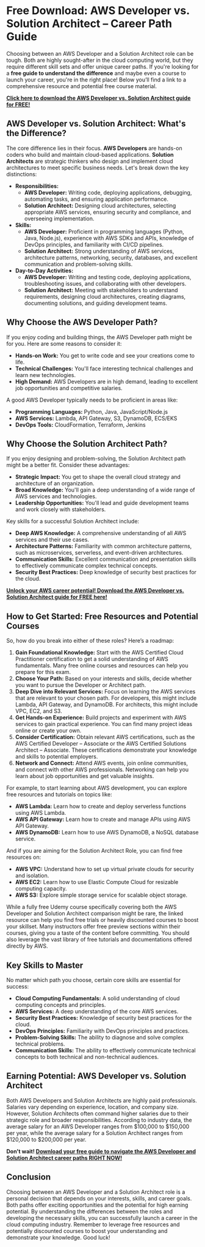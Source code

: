 # Free Download: AWS Developer vs. Solution Architect – Career Path Guide

Choosing between an AWS Developer and a Solution Architect role can be tough. Both are highly sought-after in the cloud computing world, but they require different skill sets and offer unique career paths. If you're looking for a **free guide to understand the difference** and maybe even a course to launch your career, you're in the right place! Below you’ll find a link to a comprehensive resource and potential free course material.

[**Click here to download the AWS Developer vs. Solution Architect guide for FREE!**](https://udemywork.com/aws-developer-vs-solution-architect)

## AWS Developer vs. Solution Architect: What's the Difference?

The core difference lies in their focus. **AWS Developers** are hands-on coders who build and maintain cloud-based applications. **Solution Architects** are strategic thinkers who design and implement cloud architectures to meet specific business needs. Let's break down the key distinctions:

*   **Responsibilities:**
    *   **AWS Developer:** Writing code, deploying applications, debugging, automating tasks, and ensuring application performance.
    *   **Solution Architect:** Designing cloud architectures, selecting appropriate AWS services, ensuring security and compliance, and overseeing implementation.
*   **Skills:**
    *   **AWS Developer:** Proficient in programming languages (Python, Java, Node.js), experience with AWS SDKs and APIs, knowledge of DevOps principles, and familiarity with CI/CD pipelines.
    *   **Solution Architect:** Strong understanding of AWS services, architecture patterns, networking, security, databases, and excellent communication and problem-solving skills.
*   **Day-to-Day Activities:**
    *   **AWS Developer:** Writing and testing code, deploying applications, troubleshooting issues, and collaborating with other developers.
    *   **Solution Architect:** Meeting with stakeholders to understand requirements, designing cloud architectures, creating diagrams, documenting solutions, and guiding development teams.

## Why Choose the AWS Developer Path?

If you enjoy coding and building things, the AWS Developer path might be for you. Here are some reasons to consider it:

*   **Hands-on Work:** You get to write code and see your creations come to life.
*   **Technical Challenges:** You'll face interesting technical challenges and learn new technologies.
*   **High Demand:** AWS Developers are in high demand, leading to excellent job opportunities and competitive salaries.

A good AWS Developer typically needs to be proficient in areas like:

*   **Programming Languages:** Python, Java, JavaScript/Node.js
*   **AWS Services:** Lambda, API Gateway, S3, DynamoDB, ECS/EKS
*   **DevOps Tools:** CloudFormation, Terraform, Jenkins

## Why Choose the Solution Architect Path?

If you enjoy designing and problem-solving, the Solution Architect path might be a better fit. Consider these advantages:

*   **Strategic Impact:** You get to shape the overall cloud strategy and architecture of an organization.
*   **Broad Knowledge:** You'll gain a deep understanding of a wide range of AWS services and technologies.
*   **Leadership Opportunities:** You'll lead and guide development teams and work closely with stakeholders.

Key skills for a successful Solution Architect include:

*   **Deep AWS Knowledge:** A comprehensive understanding of all AWS services and their use cases.
*   **Architecture Patterns:** Familiarity with common architecture patterns, such as microservices, serverless, and event-driven architectures.
*   **Communication Skills:** Excellent communication and presentation skills to effectively communicate complex technical concepts.
*   **Security Best Practices:** Deep knowledge of security best practices for the cloud.

[**Unlock your AWS career potential! Download the AWS Developer vs. Solution Architect guide for FREE here!**](https://udemywork.com/aws-developer-vs-solution-architect)

## How to Get Started: Free Resources and Potential Courses

So, how do you break into either of these roles? Here’s a roadmap:

1.  **Gain Foundational Knowledge:** Start with the AWS Certified Cloud Practitioner certification to get a solid understanding of AWS fundamentals. Many free online courses and resources can help you prepare for this exam.
2.  **Choose Your Path:** Based on your interests and skills, decide whether you want to pursue the Developer or Architect path.
3.  **Deep Dive into Relevant Services:** Focus on learning the AWS services that are relevant to your chosen path. For developers, this might include Lambda, API Gateway, and DynamoDB. For architects, this might include VPC, EC2, and S3.
4.  **Get Hands-on Experience:** Build projects and experiment with AWS services to gain practical experience. You can find many project ideas online or create your own.
5.  **Consider Certification:** Obtain relevant AWS certifications, such as the AWS Certified Developer – Associate or the AWS Certified Solutions Architect – Associate. These certifications demonstrate your knowledge and skills to potential employers.
6.  **Network and Connect:** Attend AWS events, join online communities, and connect with other AWS professionals. Networking can help you learn about job opportunities and get valuable insights.

For example, to start learning about AWS development, you can explore free resources and tutorials on topics like:

*   **AWS Lambda:** Learn how to create and deploy serverless functions using AWS Lambda.
*   **AWS API Gateway:** Learn how to create and manage APIs using AWS API Gateway.
*   **AWS DynamoDB:** Learn how to use AWS DynamoDB, a NoSQL database service.

And if you are aiming for the Solution Architect Role, you can find free resources on:

*   **AWS VPC:** Understand how to set up virtual private clouds for security and isolation.
*   **AWS EC2:** Learn how to use Elastic Compute Cloud for resizable computing capacity.
*   **AWS S3:** Explore simple storage service for scalable object storage.

While a fully free Udemy course specifically covering both the AWS Developer and Solution Architect comparison might be rare, the linked resource can help you find free trials or heavily discounted courses to boost your skillset. Many instructors offer free preview sections within their courses, giving you a taste of the content before committing. You should also leverage the vast library of free tutorials and documentations offered directly by AWS.

## Key Skills to Master

No matter which path you choose, certain core skills are essential for success:

*   **Cloud Computing Fundamentals:** A solid understanding of cloud computing concepts and principles.
*   **AWS Services:** A deep understanding of the core AWS services.
*   **Security Best Practices:** Knowledge of security best practices for the cloud.
*   **DevOps Principles:** Familiarity with DevOps principles and practices.
*   **Problem-Solving Skills:** The ability to diagnose and solve complex technical problems.
*   **Communication Skills:** The ability to effectively communicate technical concepts to both technical and non-technical audiences.

## Earning Potential: AWS Developer vs. Solution Architect

Both AWS Developers and Solution Architects are highly paid professionals. Salaries vary depending on experience, location, and company size. However, Solution Architects often command higher salaries due to their strategic role and broader responsibilities. According to industry data, the average salary for an AWS Developer ranges from \$100,000 to \$150,000 per year, while the average salary for a Solution Architect ranges from \$120,000 to \$200,000 per year.

**Don't wait! [Download your free guide to navigate the AWS Developer and Solution Architect career paths RIGHT NOW!](https://udemywork.com/aws-developer-vs-solution-architect)**

## Conclusion

Choosing between an AWS Developer and a Solution Architect role is a personal decision that depends on your interests, skills, and career goals. Both paths offer exciting opportunities and the potential for high earning potential. By understanding the differences between the roles and developing the necessary skills, you can successfully launch a career in the cloud computing industry. Remember to leverage free resources and potentially discounted courses to boost your understanding and demonstrate your knowledge. Good luck!
